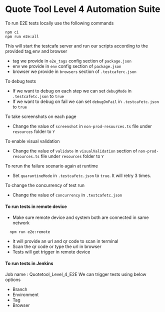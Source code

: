 # Quote Tool Level 4 Automation Suite

To run E2E tests locally use the following commands

```
npm ci
npm run e2e:all
```
This will start the testcafe server and run our scripts according to the provided tag,env and browser
 - tag we provide in `e2e_tags` config section of `package.json`
 - env we provide in `env` config section of `package.json`
 - browser we provide in `browsers` section of `.testcaferc.json`
 
 To debug tests
  - If we want to debug on each step we can set `debugMode` in `.testcafetc.json` to `true`
  - If we want to debug on fail we can set `debugOnFail` in `.testcafetc.json` to `true`
  
  To take screenshots on each page
  - Change the value of `screenshot` in `non-prod-resources.ts` file under `resources` folder to `Y`
  
  To enable visual validation
  - Change the value of `validate` in `visualValidation` section of `non-prod-resources.ts` file under `resources` folder to `Y`

  To rerun the failure scenario again at runtime
  - Set `quarantineMode` in `.testcafetc.json` to `true`. It will retry 3 times.
  
  To change the concurrency of test run
  - Change the value of `concurrency` in `.testcafetc.json`
  
  #### To run tests in remote device
  - Make sure remote device and system both are connected in same network
  ```
    npm run e2e:remote
``` 
  - It will provide an url and qr code to scan in terminal
  - Scan the qr code or type the url in browser
  - Tests will get trigger in remote device
  
  #### To run tests in Jenkins
  Job name : Quotetool_Level_4_E2E
  We can trigger tests using below options
  - Branch
  - Environment
  - Tag
  - Browser

